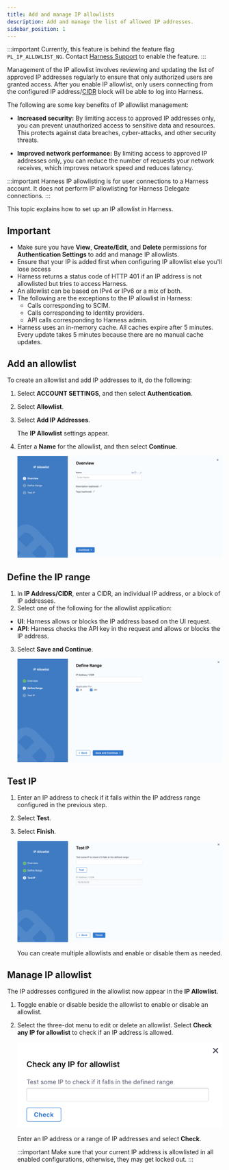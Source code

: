 ```yaml
---
title: Add and manage IP allowlists
description: Add and manage the list of allowed IP addresses.
sidebar_position: 1
---
```


:::important
Currently, this feature is behind the feature flag `PL_IP_ALLOWLIST_NG`. Contact [Harness Support](mailto:support@harness.io) to enable the feature.
:::

Management of the IP allowlist involves reviewing and updating the list of approved IP addresses regularly to ensure that only authorized users are granted access. After you enable IP allowlist, only users connecting from the configured IP address/[CIDR](https://en.wikipedia.org/wiki/Classless_Inter-Domain_Routing) block will be able to log into Harness.

The following are some key benefits of IP allowlist management:

- **Increased security:** By limiting access to approved IP addresses only, you can prevent unauthorized access to sensitive data and resources. This protects against data breaches, cyber-attacks, and other security threats.

- **Improved network performance:** By limiting access to approved IP addresses only, you can reduce the number of requests your network receives, which improves network speed and reduces latency.


:::important
Harness IP allowlisting is for user connections to a Harness account. It does not perform IP allowlisting for Harness Delegate connections.
:::


This topic explains how to set up an IP allowlist in Harness.

## Important
- Make sure you have **View**, **Create/Edit**, and **Delete** permissions for **Authentication Settings** to add and manage IP allowlists.
- Ensure that your IP is added first when configuring IP allowlist else you'll lose access
- Harness returns a status code of HTTP 401 if an IP address is not allowlisted but tries to access Harness.
- An allowlist can be based on IPv4 or IPv6 or a mix of both.
- The following are the exceptions to the IP allowlist in Harness:
  - Calls corresponding to SCIM.
  - Calls corresponding to Identity providers.
  - API calls corresponding to Harness admin.
- Harness uses an in-memory cache. All caches expire after 5 minutes. Every update takes 5 minutes because there are no manual cache updates.

## Add an allowlist

To create an allowlist and add IP addresses to it, do the following: 

1. Select **ACCOUNT SETTINGS**, and then select **Authentication**.
2. Select **Allowlist**.
3. Select **Add IP Addresses**.

   The **IP Allowlist** settings appear.

4. Enter a **Name** for the allowlist, and then select **Continue**.

   ![](../security/static/allowlist-overview.png)

## Define the IP range

1. In **IP Address/CIDR**, enter a CIDR, an individual IP address, or a block of IP addresses. 
2.  Select one of the following for the allowlist application: 
   - **UI**: Harness allows or blocks the IP address based on the UI request.
   - **API**: Harness checks the API key in the request and allows or blocks the IP address.
3. Select **Save and Continue**.

   ![](../security/static/allowlist-define-range.png)
  
## Test IP

1. Enter an IP address to check if it falls within the IP address range configured in the previous step.
2. Select **Test**.
3. Select **Finish**.

   ![](../security/static/allowlist-test-ip.png)

   You can create multiple allowlists and enable or disable them as needed.

## Manage IP allowlist

The IP addresses configured in the allowlist now appear in the **IP Allowlist**.

1. Toggle enable or disable beside the allowlist to enable or disable an allowlist.
2. Select the three-dot menu to edit or delete an allowlist.
   Select **Check any IP for allowlist** to check if an IP address is allowed.

   ![](../security/static/allowlist-check-ip.png)

   Enter an IP address or a range of IP addresses and select **Check**.
   
   
   :::important
   Make sure that your current IP address is allowlisted in all enabled configurations, otherwise, they may get locked out.
   :::
